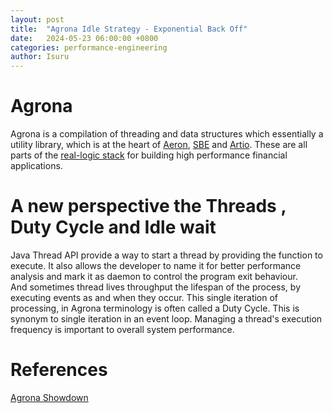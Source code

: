 ```yaml
---
layout: post
title:  "Agrona Idle Strategy - Exponential Back Off"
date:   2024-05-23 06:00:00 +0800
categories: performance-engineering
author: Isuru
---
```


# Agrona

Agrona is a compilation of threading and data structures which essentially a utility library, which is at the heart of [Aeron](https://github.com/real-logic/aeron), 
[SBE](https://github.com/real-logic/simple-binary-encoding) and [Artio](https://github.com/real-logic/artio). 
These are all parts of the [real-logic stack](https://github.com/real-logic) for building high performance financial applications. 

# A new perspective the Threads , Duty Cycle and Idle wait

Java Thread API provide a way to start a thread by providing the function to execute. It also allows the developer to name it for better performance analysis and mark 
it as daemon to control the program exit behaviour.  
And sometimes thread lives throughput the lifespan of the process, by executing events as and when they occur. 
This single iteration of processing, in Agrona terminology is often called a Duty Cycle. This is synonym to single iteration in an event loop. 
Managing a thread's execution frequency is important to overall system performance. 

# References

[Agrona Showdown](https://github.com/busy-spin/aeron-showdown/tree/main/agrona-agent-samples)